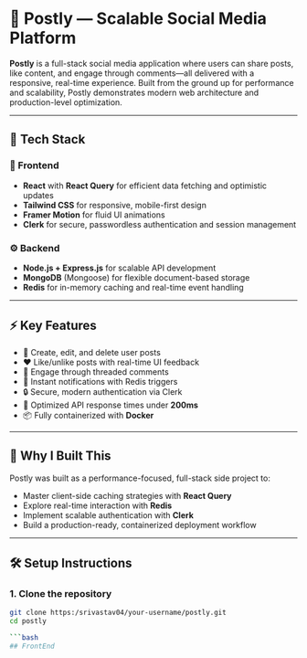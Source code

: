 # 📸 Postly — Scalable Social Media Platform

**Postly** is a full-stack social media application where users can share posts, like content, and engage through comments—all delivered with a responsive, real-time experience. Built from the ground up for performance and scalability, Postly demonstrates modern web architecture and production-level optimization.

---

## 🚀 Tech Stack

### 🧩 Frontend
- **React** with **React Query** for efficient data fetching and optimistic updates
- **Tailwind CSS** for responsive, mobile-first design
- **Framer Motion** for fluid UI animations
- **Clerk** for secure, passwordless authentication and session management

### ⚙️ Backend
- **Node.js + Express.js** for scalable API development
- **MongoDB** (Mongoose) for flexible document-based storage
- **Redis** for in-memory caching and real-time event handling

---

## ⚡ Key Features

- 📝 Create, edit, and delete user posts
- ❤️ Like/unlike posts with real-time UI feedback
- 💬 Engage through threaded comments
- 🔔 Instant notifications with Redis triggers
- 🔒 Secure, modern authentication via Clerk
- 🚀 Optimized API response times under **200ms**
- 📦 Fully containerized with **Docker**

---

## 🎯 Why I Built This

Postly was built as a performance-focused, full-stack side project to:
- Master client-side caching strategies with **React Query**
- Explore real-time interaction with **Redis**
- Implement scalable authentication with **Clerk**
- Build a production-ready, containerized deployment workflow

---

## 🛠️ Setup Instructions

### 1. Clone the repository

```bash
git clone https:/srivastav04/your-username/postly.git
cd postly

```bash
## FrontEnd
